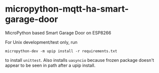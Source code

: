 # micropython-mqtt-ha-smart-garage-door

MicroPython based Smart Garage Door on ESP8266

For Unix development/test only, run

`micropython-dev -m upip install -r requirements.txt`

to install `unittest`. Also installs `uasyncio` because frozen package doesn't appear to be seen in path after a upip install.